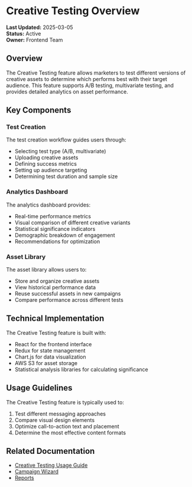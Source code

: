 # Creative Testing Overview

**Last Updated:** 2025-03-05  
**Status:** Active  
**Owner:** Frontend Team

## Overview

The Creative Testing feature allows marketers to test different versions of creative assets to determine which performs best with their target audience. This feature supports A/B testing, multivariate testing, and provides detailed analytics on asset performance.

## Key Components

### Test Creation

The test creation workflow guides users through:

- Selecting test type (A/B, multivariate)
- Uploading creative assets
- Defining success metrics
- Setting up audience targeting
- Determining test duration and sample size

### Analytics Dashboard

The analytics dashboard provides:

- Real-time performance metrics
- Visual comparison of different creative variants
- Statistical significance indicators
- Demographic breakdown of engagement
- Recommendations for optimization

### Asset Library

The asset library allows users to:

- Store and organize creative assets
- View historical performance data
- Reuse successful assets in new campaigns
- Compare performance across different tests

## Technical Implementation

The Creative Testing feature is built with:

- React for the frontend interface
- Redux for state management
- Chart.js for data visualization
- AWS S3 for asset storage
- Statistical analysis libraries for calculating significance

## Usage Guidelines

The Creative Testing feature is typically used to:

1. Test different messaging approaches
2. Compare visual design elements
3. Optimize call-to-action text and placement
4. Determine the most effective content formats

## Related Documentation

- [Creative Testing Usage Guide](./usage.md)
- [Campaign Wizard](../campaign-wizard/overview.md)
- [Reports](../reports/overview.md)
